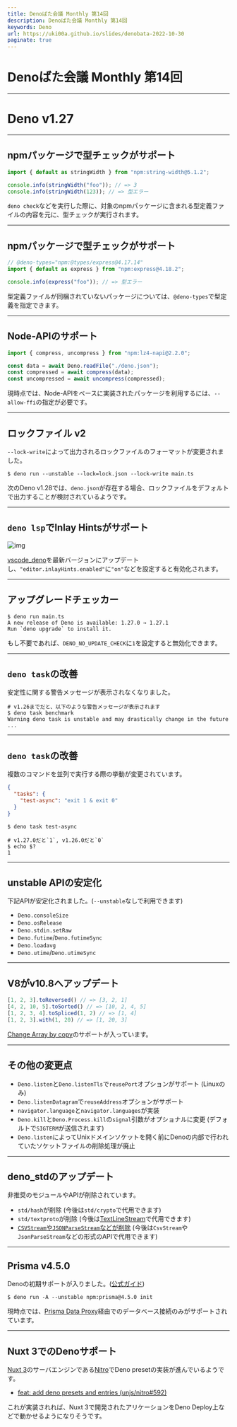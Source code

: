 ```yaml
---
title: Denoばた会議 Monthly 第14回
description: Denoばた会議 Monthly 第14回
keywords: Deno
url: https://uki00a.github.io/slides/denobata-2022-10-30
paginate: true
---
```


# Denoばた会議 Monthly 第14回

<!-- _class: lead -->

---

# Deno v1.27

<!-- _class: lead -->

---

## npmパッケージで型チェックがサポート

```typescript
import { default as stringWidth } from "npm:string-width@5.1.2";

console.info(stringWidth("foo")); // => 3
console.info(stringWidth(123)); // => 型エラー
```

`deno check`などを実行した際に、対象のnpmパッケージに含まれる型定義ファイルの内容を元に、型チェックが実行されます。

---

## npmパッケージで型チェックがサポート

```typescript
// @deno-types="npm:@types/express@4.17.14"
import { default as express } from "npm:express@4.18.2";

console.info(express("foo")); // => 型エラー
```

型定義ファイルが同梱されていないパッケージについては、`@deno-types`で型定義を指定できます。

---

## Node-APIのサポート

```typescript
import { compress, uncompress } from "npm:lz4-napi@2.2.0";

const data = await Deno.readFile("./deno.json");
const compressed = await compress(data);
const uncompressed = await uncompress(compressed);
```

現時点では、Node-APIをベースに実装されたパッケージを利用するには、`--allow-ffi`の指定が必要です。

---

## ロックファイル v2

`--lock-write`によって出力されるロックファイルのフォーマットが変更されました。

```shell
$ deno run --unstable --lock=lock.json --lock-write main.ts
```

次のDeno v1.28では、`deno.json`が存在する場合、ロックファイルをデフォルトで出力することが検討されているようです。

---

## `deno lsp`でInlay Hintsがサポート

![img](https://user-images.githubusercontent.com/35212662/198819653-4649c1b1-09f2-4fcc-89df-03c07ce79e0a.png)

[vscode_deno](https://github.com/denoland/vscode_deno)を最新バージョンにアップデートし、`"editor.inlayHints.enabled"`に`"on"`などを設定すると有効化されます。

---

## アップグレードチェッカー

```shell
$ deno run main.ts
A new release of Deno is available: 1.27.0 → 1.27.1
Run `deno upgrade` to install it.
```

もし不要であれば、`DENO_NO_UPDATE_CHECK`に`1`を設定すると無効化できます。

---

## `deno task`の改善

安定性に関する警告メッセージが表示されなくなりました。

```shell
# v1.26までだと、以下のような警告メッセージが表示されます
$ deno task benchmark
Warning deno task is unstable and may drastically change in the future
...
```

---

## `deno task`の改善

複数のコマンドを並列で実行する際の挙動が変更されています。

```json
{
  "tasks": {
    "test-async": "exit 1 & exit 0"
  }
}
```

```shell
$ deno task test-async

# v1.27.0だと`1`, v1.26.0だと`0`
$ echo $?
1
```

---

## unstable APIの安定化

下記APIが安定化されました。(`--unstable`なしで利用できます)

- `Deno.consoleSize`
- `Deno.osRelease`
- `Deno.stdin.setRaw`
- `Deno.futime`/`Deno.futimeSync`
- `Deno.loadavg`
- `Deno.utime`/`Deno.utimeSync`

---

## V8がv10.8へアップデート

```javascript
[1, 2, 3].toReversed() // => [3, 2, 1]
[4, 2, 10, 5].toSorted() // => [10, 2, 4, 5]
[1, 2, 3, 4].toSpliced(1, 2) // => [1, 4]
[1, 2, 3].with(1, 20) // => [1, 20, 3]
```

[Change Array by copy](https://github.com/tc39/proposal-change-array-by-copy)のサポートが入っています。

---

## その他の変更点

- `Deno.listen`と`Deno.listenTls`で`reusePort`オプションがサポート (Linuxのみ)
- `Deno.listenDatagram`で`reuseAddress`オプションがサポート
- `navigator.language`と`navigator.languages`が実装
- `Deno.kill`と`Deno.Process.kill`の`signal`引数がオプショナルに変更 (デフォルトで`SIGTERM`が送信されます)
- `Deno.listen`によってUnixドメインソケットを開く前にDenoの内部で行われていたソケットファイルの削除処理が廃止

---

## deno_stdのアップデート

非推奨のモジュールやAPIが削除されています。

- `std/hash`が削除 (今後は`std/crypto`で代用できます)
- `std/textproto`が削除 (今後は[TextLineStream](https://deno.land/std@0.161.0/streams/delimiter.ts?s=TextLineStream)で代用できます)
- [`CSVStream`や`JSONParseStream`などが削除](https://uki00a.github.io/slides/denobata-2022-10-02#14) (今後は`CsvStream`や`JsonParseStream`などの形式のAPIで代用できます)

---

## Prisma v4.5.0

Denoの初期サポートが入りました。([公式ガイド](https://www.prisma.io/docs/guides/deployment/deployment-guides/deploying-to-deno-deploy))

```shell
$ deno run -A --unstable npm:prisma@4.5.0 init
```

現時点では、[Prisma Data Proxy](https://www.prisma.io/docs/data-platform/data-proxy)経由でのデータベース接続のみがサポートされています。

---

## Nuxt 3でのDenoサポート

[Nuxt 3](https://v3.nuxtjs.org/)のサーバエンジンである[Nitro](https://github.com/unjs/nitro)でDeno presetの実装が進んでいるようです。

- [feat: add deno presets and entries (unjs/nitro#592)](https://github.com/unjs/nitro/pull/592)

これが実装されれば、Nuxt 3で開発されたアリケーションをDeno Deploy上などで動かせるようになりそうです。

